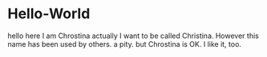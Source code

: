 # Hello-World

hello here I am Chrostina 
actually I want to be called Christina. However this name has been used by others. a pity.
but Chrostina is OK. I like it, too. 
